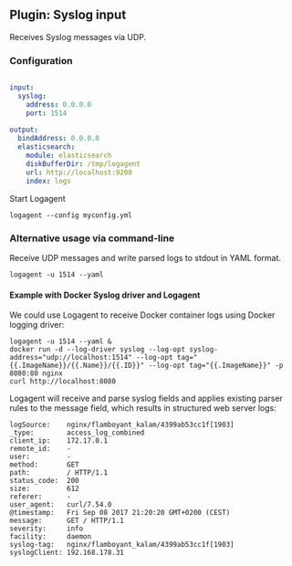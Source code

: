 ## Plugin: Syslog input

Receives Syslog messages via UDP.  

### Configuration

```yaml

input:  
  syslog: 
    address: 0.0.0.0
    port: 1514
    
output:
  bindAddress: 0.0.0.0
  elasticsearch:
    module: elasticsearch
    diskBufferDir: /tmp/logagent
    url: http://localhost:9200
    index: logs
```

Start Logagent

```
logagent --config myconfig.yml
```

### Alternative usage via command-line

Receive UDP messages and write parsed logs to stdout in YAML format. 
```
logagent -u 1514 --yaml
```

#### Example with Docker Syslog driver and Logagent

We could use Logagent to receive Docker container logs using Docker logging driver: 

```
logagent -u 1514 --yaml &
docker run -d --log-driver syslog --log-opt syslog-address="udp://localhost:1514" --log-opt tag="{{.ImageName}}/{{.Name}}/{{.ID}}" --log-opt tag="{{.ImageName}}" -p 8080:80 nginx
curl http://localhost:8080
```

Logagent will receive and parse syslog fields and applies existing parser rules to the message field, which results in structured web server logs: 

```
logSource:    nginx/flamboyant_kalam/4399ab53cc1f[1903]
_type:        access_log_combined
client_ip:    172.17.0.1
remote_id:    -
user:         -
method:       GET
path:         / HTTP/1.1
status_code:  200
size:         612
referer:      -
user_agent:   curl/7.54.0
@timestamp:   Fri Sep 08 2017 21:20:20 GMT+0200 (CEST)
message:      GET / HTTP/1.1
severity:     info
facility:     daemon
syslog-tag:   nginx/flamboyant_kalam/4399ab53cc1f[1903]
syslogClient: 192.168.178.31
```





